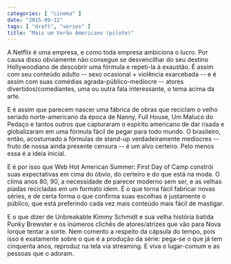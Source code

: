 ```yaml
---
categories: [ "cinema" ]
date: "2015-09-12"
tags: [ "draft", "series" ]
title: "Mais um Verão Americano (piloto)"
---
```

A Netflix é uma empresa, e como toda empresa ambiciona o lucro. Por
causa disso obviamente não consegue se desvencilhar do seu destino
Hollywoodiano de descobrir uma fórmula e repeti-la à exaustão. É
assim com seu conteúdo adulto -- sexo ocasional + violência exarcebada
-- e é assim com suas comédias agrada-público-medíocre -- atores
divertidos/comediantes, uma ou outra fala interessante, o tema acima da
arte.

E é assim que parecem nascer uma fábrica de obras que reciclam o
velho seriado norte-americano da época de Nanny, Full House, Um Maluco
do Pedaço e tantos outros que capturaram o espírito americano de dar
risada e globalizaram em uma fórmula fácil de pegar para todo mundo. O
brasileiro, então, acostumado a fórmulas de stand-up verdadeiramente
medíocres -- fruto de nossa ainda presente censura -- é um alvo
certeiro. Pelo menos essa é a ideia inicial.

E é por isso que Web Hot American Summer: First Day of Camp constrói
suas expectativas em cima do óbvio, do certeiro e do que está na
moda. O clima anos 80, 90, a necessidade de parecer moderno sem ser,
e as velhas piadas recicladas em um formato idem. É o que torna fácil
fabricar novas séries, e de certa forma o que confirma suas escolhas
é justamente o público, que está preferindo cada vez mais conteúdo
mais fácil de mastigar.

E o que dizer de Unbreakable Kimmy Schmidt e sua velha história batida
Punky Brewster e os inúmeros clichês de atores/atrizes que vão para
Nova Iorque tentar a sorte. Nem comento a respeito da cápsula do tempo,
pois isso é exatamente sobre o que é a produção da série: pega-se
o que já tem cinquenta anos, reproduz na tela via streaming. E viva o
lugar-comum e as pessoas que o adoram.
